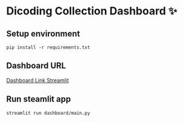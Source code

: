 # Dicoding Collection Dashboard ✨

## Setup environment

```
pip install -r requirements.txt
```

## Dashboard URL


[Dashboard Link Streamlit](https://airquality-dicoding.streamlit.app/)


## Run steamlit app

```
streamlit run dashboard/main.py
```
